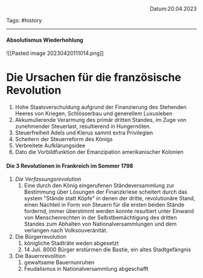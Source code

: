 <p align="right">Datum:20.04.2023 </p>

Tags: #history 

---
#### Absolutismus Wiederhohlung
![[Pasted image 20230420111014.png]]
# Die Ursachen für die französische Revolution
1. Hohe Staatsverschuldung aufgrund der Finanzierung des Stehenden Heeres von Kriegen, Schlösserbau und generellem Luxusleben
2. Akkumulierende Verarmung des primär dritten Standes, im Zuge von zunehmender Steuerlast, resultierend in Hungernöten.
3. Steuerfreiheit Adels und Klerus sammt extra Privilegien
4. Scheitern der Steuerreform des Königs
5. Verbreitete Aufklärungsidee
6. Dato die Vorbildfunktion der Emanzipation amerikanischer Kolonien 

#### Die 3 Revolutionen in Frankreich im Sommer 1798
1. *Die Verfassungsrevolution*
	1. Eine durch den König eingerufenen Ständeversammlung zur Bestimmung über Lösungen der Finanzkriese scheitert durch das system "Stände statt Köpfe" in denen der dritte, revolutionäre Stand, einen Nachteil in Form von Steuern für die ersten beiden Stände fordernd, immer überstimmt werden konnte resultiert unter Einwand von Menschenrechten in der Selbstbemächtigung des dritten Standes zum Abhalten von Nationalversammlungen und dem verlangen nach Volksouveränität.
2. Die Bürgerrevolution 
	1. königliche Stadträte weden abgesetzt
	2. 14 Juli. 8000 Bürger erstürmen die Bastie, ein altes Stadtgefängnis
3. Die Bauernrevolition
	1. gewaltsame Bauernunruhen
	2. Feudalismus in Nationalversammlung abgeschafft
	